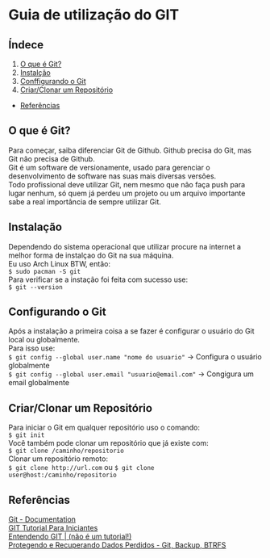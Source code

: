 # Guia de utilização do GIT

## Índece

1. [O que é Git?](#o-que-e-git)
2. [Instalção](#instalacao)
3. [Conffigurando o Git](#conf-git)
4. [Criar/Clonar um Repositório](#criar-clonar-repo)
- [Referências](#refe)

<div id="o-que-e-git" />

## O que é Git?

Para começar, saiba diferenciar Git de Github. Github precisa do Git, mas Git não precisa de Github.<br>
Git é um software de versionamente, usado para gerenciar o desenvolvimento de software nas suas mais diversas versões.<br>
Todo profissional deve utilizar Git, nem mesmo que não faça push para lugar nenhum, só quem já perdeu um projeto ou um arquivo importante sabe a real importância de sempre utilizar Git.

<div id="instalacao" />

## Instalação 

Dependendo do sistema operacional que utilizar procure na internet a melhor forma de instalçao do Git na sua máquina.<br>
Eu uso Arch Linux BTW, então:<br>
`$ sudo pacman -S git` <br>
Para verificar se a instação foi feita com sucesso use: <br>
`$ git --version`

<div id="conf-git" />

## Configurando o Git

Após a instalação a primeira coisa a se fazer é configurar o usuário do Git local ou globalmente.<br>
Para isso use: <br>
`$ git config --global user.name "nome do usuario"` -> Configura o usuário globalmente <br>
`$ git config --global user.email "usuario@email.com"` -> Congigura um email globalmente <br>

<div id="criar-clonar-repo" />

## Criar/Clonar um Repositório

Para iniciar o Git em qualquer repositório uso o comando: <br>
`$ git init` <br>
Você também pode clonar um repositório que já existe com: <br>
`$ git clone /caminho/repositorio` <br>
Clonar um repositório remoto: <br>
`$ git clone http://url.com` ou `$ git clone user@host:/caminho/repositorio` <br>

<div id="refe" />

## Referências

[Git - Documentation](https://git-scm.com/doc)<br>
[GIT Tutorial Para Iniciantes](https://www.hostinger.com.br/tutoriais/tutorial-do-git-basics-introducao)<br>
[Entendendo GIT | (não é um tutorial!)](https://youtu.be/6Czd1Yetaac?si=NVYGp4dz8LCFuDX1)<br>
[Protegendo e Recuperando Dados Perdidos - Git, Backup, BTRFS](https://youtu.be/yfEhz9poqW8?si=ixbhgXMLlS6o8HM0)<br>

